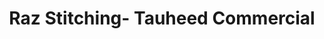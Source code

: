 ---
title: "Raz Stitching- Tauheed Commercial"
url: /karachi/raz-stitching-tauheed-commercial/
shop: Schneiderei
---